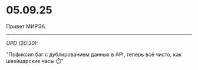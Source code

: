 # 05.09.25

Привет МИРЭА

<hr>

_UPD (20:30):_

"Пофиксил баг с дублированием данных в API, теперь всё чисто, как швейцарские часы ⏱️"
